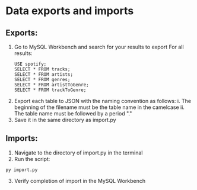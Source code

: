 # Data exports and imports

## Exports:
1. Go to MySQL Workbench and search for your results to export
    For all results: 
    ```
    USE spotify;
    SELECT * FROM tracks;
    SELECT * FROM artists;
    SELECT * FROM genres;
    SELECT * FROM artistToGenre;
    SELECT * FROM trackToGenre;
    ```
2. Export each table to JSON with the naming convention as follows:
    i. The beginning of the filename must be the table name in the camelcase
    ii. The table name must be followed by a period "."
3. Save it in the same directory as import.py 


## Imports:
1. Navigate to the directory of import.py in the terminal
2. Run the script:
```
py import.py
```
3. Verify completion of import in the MySQL Workbench
